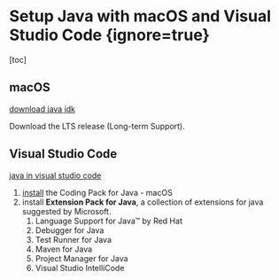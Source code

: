# Setup Java with macOS and Visual Studio Code {ignore=true}

[toc]

## macOS

[download java jdk](https://www.oracle.com/java/technologies/downloads/#jdk20-mac)

Download the LTS release (Long-term Support).

## Visual Studio Code

[java in visual studio code](https://code.visualstudio.com/docs/languages/java)

1. [install](https://code.visualstudio.com/docs/languages/java#_install-visual-studio-code-for-java) the Coding Pack for Java - macOS
2. install **Extension Pack for Java**, a collection of extensions for java suggested by Microsoft.
   1. Language Support for Java™ by Red Hat
   2. Debugger for Java
   3. Test Runner for Java
   4. Maven for Java
   5. Project Manager for Java
   6. Visual Studio IntelliCode
